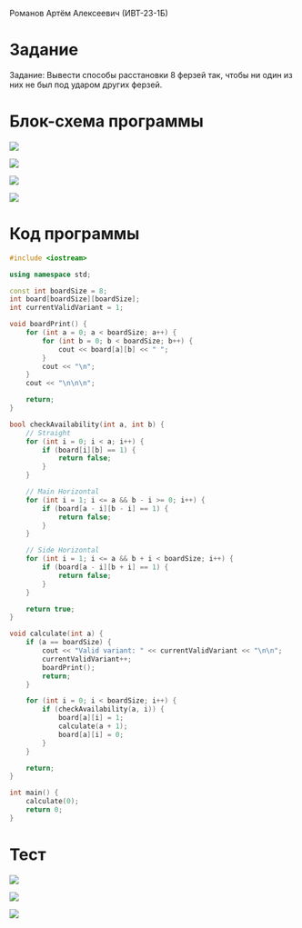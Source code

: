 Романов Артём Алексеевич (ИВТ-23-1Б)



# Задание

Задание: Вывести способы расстановки 8 ферзей так, чтобы ни один из них не был под ударом других ферзей.



# Блок-схема программы

![](C:\Users\DELL\AppData\Roaming\marktext\images\2024-03-15-21-49-01-image.png)

![](C:\Users\DELL\AppData\Roaming\marktext\images\2024-03-15-21-49-27-image.png)

![](C:\Users\DELL\AppData\Roaming\marktext\images\2024-03-15-21-49-51-image.png)

![](C:\Users\DELL\AppData\Roaming\marktext\images\2024-03-15-21-50-25-image.png)

# Код программы

```cpp
#include <iostream>

using namespace std;

const int boardSize = 8;
int board[boardSize][boardSize];
int currentValidVariant = 1;

void boardPrint() {
    for (int a = 0; a < boardSize; a++) {
        for (int b = 0; b < boardSize; b++) {
            cout << board[a][b] << " ";
        }
        cout << "\n";
    }
    cout << "\n\n\n";

    return;
}

bool checkAvailability(int a, int b) {
    // Straight
    for (int i = 0; i < a; i++) {
        if (board[i][b] == 1) {
            return false;
        }
    }

    // Main Horizontal
    for (int i = 1; i <= a && b - i >= 0; i++) {
        if (board[a - i][b - i] == 1) {
            return false;
        }
    }

    // Side Horizontal
    for (int i = 1; i <= a && b + i < boardSize; i++) {
        if (board[a - i][b + i] == 1) {
            return false;
        }
    }

    return true;
}

void calculate(int a) {
    if (a == boardSize) {
        cout << "Valid variant: " << currentValidVariant << "\n\n";
        currentValidVariant++;
        boardPrint();
        return;
    }

    for (int i = 0; i < boardSize; i++) {
        if (checkAvailability(a, i)) {
            board[a][i] = 1;
            calculate(a + 1);
            board[a][i] = 0;
        }
    }

    return;
}

int main() {
    calculate(0);
    return 0;
}
```

# Тест

![](C:\Users\DELL\AppData\Roaming\marktext\images\2024-03-15-21-51-31-image.png)

![](C:\Users\DELL\AppData\Roaming\marktext\images\2024-03-15-21-51-55-image.png)

![](C:\Users\DELL\AppData\Roaming\marktext\images\2024-03-15-21-52-36-image.png)
